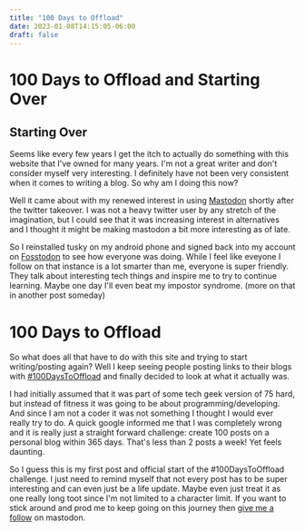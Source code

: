 ```yaml
---
title: "100 Days to Offload"
date: 2023-01-08T14:15:05-06:00
draft: false
---
```


# 100 Days to Offload and Starting Over

## Starting Over

Seems like every few years I get the itch to actually do something with this website that I've owned for many years.  I'm not a great writer and don't consider myself very interesting.  I definitely have not been very consistent when it comes to writing a blog.  So why am I doing this now?  

Well it came about with my renewed interest in using [Mastodon](https://joinmastodon.org/ "Social Networking That's Not For Sale") shortly after the twitter takeover. I was not a heavy twitter user by any stretch of the imagination, but I could see that it was increasing interest in alternatives and I thought it might be making mastodon a bit more interesting as of late.  

So I reinstalled tusky on my android phone and signed back into my account on [Fosstodon](https://fosstodon.org/explore "Best Mastodon instance IMO") to see how everyone was doing.  While I feel like eveyone I follow on that instance is a lot smarter than me, everyone is super friendly. They talk about interesting tech things and inspire me to try to continue learning.  Maybe one day I'll even beat my impostor syndrome. (more on that in another post someday)  

# 100 Days to Offload

So what does all that have to do with this site and trying to start writing/posting again?  Well I keep seeing people posting links to their blogs with [#100DaysToOffload](https://100daystooffload.com/) and finally decided to look at what it actually was.  

I had initially assumed that it was part of some tech geek version of 75 hard, but instead of fitness it was going to be about programming/developing. And since I am not a coder it was not something I thought I would ever really try to do. A quick google informed me that I was completely wrong and it is really just a straight forward challenge: create 100 posts on a personal blog within 365 days.  That's less than 2 posts a week!  Yet feels daunting.  

So I guess this is my first post and official start of the #100DaysToOffload challenge. I just need to remind myself that not every post has to be super interesting and can even just be a life update.  Maybe even just treat it as one really long toot since I'm not limited to a character limit.  If you want to stick around and prod me to keep going on this journey then [give me a follow](https://fosstodon.org/@logrus1) on mastodon.